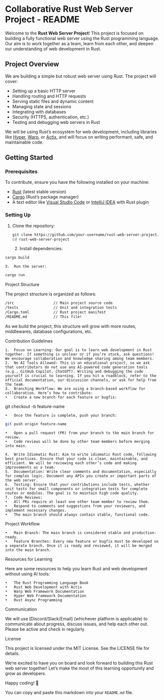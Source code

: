 # Collaborative Rust Web Server Project - README

Welcome to the **Rust Web Server Project**! This project is focused on building a fully functional web server using the Rust programming language. Our aim is to work together as a team, learn from each other, and deepen our understanding of web development in Rust.

## Project Overview

We are building a simple but robust web server using Rust. The project will cover:

- Setting up a basic HTTP server
- Handling routing and HTTP requests
- Serving static files and dynamic content
- Managing state and sessions
- Integrating with databases
- Security (HTTPS, authentication, etc.)
- Testing and debugging web servers in Rust

We will be using Rust’s ecosystem for web development, including libraries like [Hyper](https://hyper.rs/), [Warp](https://docs.rs/warp/latest/warp/), or [Actix](https://actix.rs/), and will focus on writing performant, safe, and maintainable code.

## Getting Started

### Prerequisites

To contribute, ensure you have the following installed on your machine:

- [Rust](https://www.rust-lang.org/tools/install) (latest stable version)
- [Cargo](https://doc.rust-lang.org/cargo/) (Rust’s package manager)
- A text editor like [Visual Studio Code](https://code.visualstudio.com/) or [IntelliJ IDEA](https://www.jetbrains.com/idea/) with Rust plugin

### Setting Up

1. Clone the repository:
   ```bash
   git clone https://github.com/your-username/rust-web-server-project.git
   cd rust-web-server-project
   ```

	2.	Install dependencies:
  ```bash
  cargo build
  ```


	3.	Run the server:
  ```bash
  cargo run
  ```


Project Structure

The project structure is organized as follows:
  ```bash
  /src                  // Main project source code
  /tests                // Unit and integration tests
  /Cargo.toml           // Rust project manifest
  /README.md            // This file!
  ```

As we build the project, this structure will grow with more routes, middlewares, database configurations, etc.

Contribution Guidelines

	1.	Focus on Learning: Our goal is to learn web development in Rust together. If something is unclear or if you’re stuck, ask questions! We encourage collaboration and knowledge sharing among team members.
	2.	No AI Tools Allowed: This is an educational project, so we ask that contributors do not use any AI-powered code generation tools (e.g., GitHub Copilot, ChatGPT). Writing and debugging the code yourself is crucial to learning. If you hit a roadblock, refer to the official documentation, our discussion channels, or ask for help from the team.
	3.	Branching Workflow: We are using a branch-based workflow for collaboration. Here’s how to contribute:
	•	Create a new branch for each feature or bugfix:

git checkout -b feature-name


	•	Once the feature is complete, push your branch:
  ```bash
  git push origin feature-name
  ```

	•	Open a pull request (PR) from your branch to the main branch for review.
	•	Code reviews will be done by other team members before merging into main.

	4.	Write Idiomatic Rust: Aim to write idiomatic Rust code, following best practices. Ensure that your code is clean, maintainable, and efficient. We will be reviewing each other’s code and making improvements as a team.
	5.	Documentation: Write clear comments and documentation, especially for complex logic. Document any APIs you create or important parts of the web server.
	6.	Testing: Ensure that your contributions include tests, whether unit tests for small components or integration tests for complete routes or modules. The goal is to maintain high code quality.
	7.	Code Reviews:
	•	All PRs require at least one other team member to review them.
	•	Respond to comments and suggestions from your reviewers, and implement necessary changes.
	•	The main branch should always contain stable, functional code.

Project Workflow

	•	Main Branch: The main branch is considered stable and production-ready.
	•	Feature Branches: Every new feature or bugfix must be developed on a separate branch. Once it is ready and reviewed, it will be merged into the main branch.

Resources for Learning

Here are some resources to help you learn Rust and web development without using AI tools:

	•	The Rust Programming Language Book
	•	Rust Web Development with Actix
	•	Warp Web Framework Documentation
	•	Hyper Web Framework Documentation
	•	Rust Async Programming

Communication

We will use [Discord/Slack/Email] (whichever platform is applicable) to communicate about progress, discuss issues, and help each other out. Please be active and check in regularly.

License

This project is licensed under the MIT License. See the LICENSE file for details.

We’re excited to have you on board and look forward to building this Rust web server together! Let’s make the most of this learning opportunity and grow as developers.

Happy coding! 🚀

You can copy and paste this markdown into your `README.md` file.
